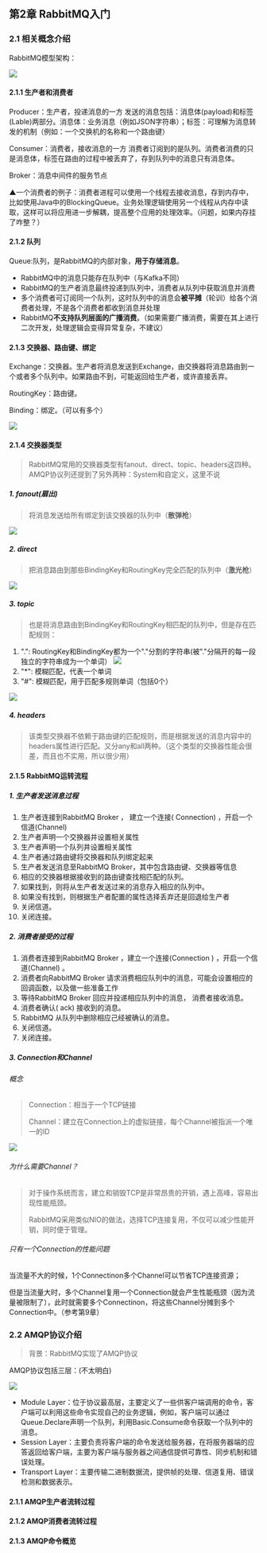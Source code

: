 ## 第2章 RabbitMQ入门

### 2.1 相关概念介绍

RabbitMQ模型架构：

![](https://ws1.sinaimg.cn/large/8747d788gy1fxcpoojs6hj21b60m4ti4.jpg)

#### 2.1.1 生产者和消费者

Producer：生产者，投递消息的一方
发送的消息包括：消息体(payload)和标签(Lable)两部分。消息体：业务消息（例如JSON字符串）；标签：可理解为消息转发的机制（例如：一个交换机的名称和一个路由键）

Consumer：消费者，接收消息的一方
消费者订阅到的是队列。消费者消费的只是消息体，标签在路由的过程中被丢弃了，存到队列中的消息只有消息体。

Broker：消息中间件的服务节点

▲一个消费者的例子：消费者进程可以使用一个线程去接收消息，存到内存中，比如使用Java中的BlockingQueue。业务处理逻辑使用另一个线程从内存中读取，这样可以将应用进一步解耦，提高整个应用的处理效率。（问题，如果内存挂了咋整？）

#### 2.1.2 队列

Queue:队列，是RabbitMQ的内部对象，**用于存储消息**。

* RabbitMQ中的消息只能存在队列中（与Kafka不同）
* RabbitMQ的生产者消息最终投递到队列中，消费者从队列中获取消息并消费
* 多个消费者可订阅同一个队列，这时队列中的消息会**被平摊**（轮训）给各个消费者处理，不是各个消费者都收到消息并处理
* RabbitMQ**不支持队列层面的广播消费**。（如果需要广播消费，需要在其上进行二次开发，处理逻辑会变得异常复杂，不建议）

#### 2.1.3 交换器、路由键、绑定

Exchange：交换器。生产者将消息发送到Exchange，由交换器将消息路由到一个或者多个队列中。如果路由不到，可能返回给生产者，或许直接丢弃。

RoutingKey：路由键。

Binding：绑定。（可以有多个）

![](https://ws1.sinaimg.cn/large/8747d788gy1fx96ii46bkj21ox0xx19e.jpg)

#### 2.1.4 交换器类型 

> RabbitMQ常用的交换器类型有fanout、direct、topic、headers这四种。AMQP协议列还提到了另外两种：System和自定义，这里不说

##### 1. fanout(扇出)

> 将消息发送给所有绑定到该交换器的队列中（**散弹枪**）

![](https://ws1.sinaimg.cn/large/8747d788gy1fxcou3wk91j218g0mojuk.jpg)

##### 2. direct

>  把消息路由到那些BindingKey和RoutingKey完全匹配的队列中（**激光枪**）

![](https://ws1.sinaimg.cn/large/8747d788gy1fxcpqv85vhj20y70crwh0.jpg)

##### 3. topic

> 也是将消息路由到BindingKey和RoutingKey相匹配的队列中，但是存在匹配规则：

1. ".": RoutingKey和BindingKey都为一个"."分割的字符串(被"."分隔开的每一段独立的字符串成为一个单词）
   ![](https://ws1.sinaimg.cn/large/8747d788gy1fxcpkjk611j20i1082q2z.jpg)
2. "*": 模糊匹配，代表一个单词
3. "#": 模糊匹配，用于匹配多规则单词（包括0个）

![](https://ws1.sinaimg.cn/large/8747d788gy1fxcpulo12fj20yh0bp0uy.jpg)

##### 4. headers

> 该类型交换器不依赖于路由键的匹配规则，而是根据发送的消息内容中的headers属性进行匹配。又分any和all两种。（这个类型的交换器性能会很差，而且也不实用，所以很少用）

#### 2.1.5 RabbitMQ运转流程

##### 1. 生产者发送消息过程

1. 生产者连接到RabbitMQ Broker ， 建立一个连接( Connection) ，开启一个信道(Channel) 
2. 生产者声明一个交换器并设置相关属性
3. 生产者声明一个队列井设置相关属性
4. 生产者通过路由键将交换器和队列绑定起来
5. 生产者发送消息至RabbitMQ Broker，其中包含路由键、交换器等信息
6. 相应的交换器根据接收到的路由键查找相匹配的队列。
7. 如果找到，则将从生产者发送过来的消息存入相应的队列中。
8. 如果没有找到，则根据生产者配置的属性选择丢弃还是回退给生产者
9. 关闭信道。
10. 关闭连接。

##### 2. 消费者接受的过程

1. 消费者连接到RabbitMQ Broker ，建立一个连接(Connection ) ，开启一个信道(Channel) 。
2. 消费者向RabbitMQ Broker 请求消费相应队列中的消息，可能会设置相应的回调函数，以及做一些准备工作
3. 等待RabbitMQ Broker 回应并投递相应队列中的消息， 消费者接收消息。
4. 消费者确认( ack) 接收到的消息。
5. RabbitMQ 从队列中删除相应己经被确认的消息。
6. 关闭信道。
7. 关闭连接。

##### 3. Connection和Channel

###### 概念

> Connection：相当于一个TCP链接
>
> Channel：建立在Connection上的虚拟链接，每个Channel被指派一个唯一的ID

![](https://ws1.sinaimg.cn/large/8747d788gy1fxhbjs7cawj21ak0rqwqi.jpg)

###### 为什么需要Channel？

> 对于操作系统而言，建立和销毁TCP是非常昂贵的开销，遇上高峰，容易出现性能瓶颈。
>
> RabbitMQ采用类似NIO的做法，选择TCP连接复用，不仅可以减少性能开销，同时便于管理。

###### 只有一个Connection的性能问题

当流量不大的时候，1个Connectinon多个Channel可以节省TCP连接资源；

但是当流量大时，多个Channel复用一个Connection就会产生性能瓶颈（因为流量被限制了），此时就需要多个Connectinon，将这些Channel分摊到多个Connection中。（参考第9章）

### 2.2 AMQP协议介绍

> 背景：RabbitMQ实现了AMQP协议

AMQP协议包括三层：(不太明白)

![](https://ws1.sinaimg.cn/large/8747d788gy1fxqirby7lrj21kw0xok8w.jpg)

* Module Layer：位于协议最高层，主要定义了一些供客户端调用的命令，客户端可以利用这些命令实现自己的业务逻辑，例如，客户端可以通过Queue.Declare声明一个队列，利用Basic.Consume命令获取一个队列中的消息。
* Session Layer：主要负责将客户端的命令发送给服务器，在将服务器端的应答返回给客户端，主要为客户端与服务器之间通信提供可靠性、同步机制和错误处理。
* Transport Layer：主要传输二进制数据流，提供帧的处理、信道复用、错误检测和数据表示。

#### 2.1.1 AMQP生产者流转过程

#### 2.1.2 AMQP消费者流转过程

#### 2.1.3 AMQP命令概览